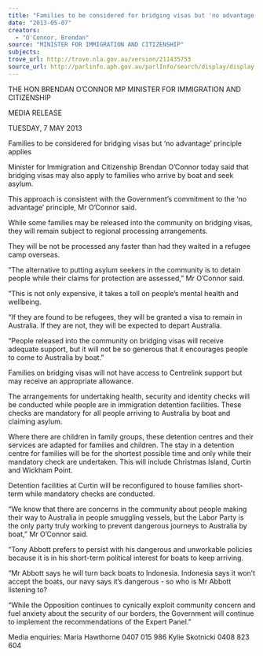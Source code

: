 ```yaml
---
title: "Families to be considered for bridging visas but 'no advantage' principle applies"
date: "2013-05-07"
creators:
  - "O'Connor, Brendan"
source: "MINISTER FOR IMMIGRATION AND CITIZENSHIP"
subjects:
trove_url: http://trove.nla.gov.au/version/211435753
source_url: http://parlinfo.aph.gov.au/parlInfo/search/display/display.w3p;query=Id%3A%22media/pressrel/2425065%22
---
```


 

 THE HON BRENDAN O’CONNOR MP  MINISTER FOR IMMIGRATION AND CITIZENSHIP    

 MEDIA RELEASE   

 TUESDAY, 7 MAY 2013   

 Families to be considered for bridging visas but ‘no advantage’ principle applies   

 

 Minister for Immigration and Citizenship Brendan O’Connor today said that bridging visas may  also apply to families who arrive by boat and seek asylum.   

 This approach is consistent with the Government’s commitment to the ‘no advantage’ principle,  Mr O’Connor said.   

 While some families may be released into the community on bridging visas, they will remain  subject to regional processing arrangements.   

 They will be not be processed any faster than had they waited in a refugee camp overseas.   

 “The alternative to putting asylum seekers in the community is to detain people   while their  claims for protection are assessed,” Mr O’Connor said.   

 “This is not only expensive, it takes a toll on people’s mental health and wellbeing.   

 “If they are found to be refugees, they will be granted a visa to remain in Australia.  If they are  not, they will be expected to depart Australia.   

 “People released into the community on bridging visas will receive adequate support, but it will  not be so generous that it encourages people to come to Australia by boat.”   

 Families on bridging visas will not have access to Centrelink support but may receive an  appropriate allowance.   

 The arrangements for undertaking health, security and identity checks will be conducted while  people are in immigration detention facilities.  These checks are mandatory for all people  arriving to Australia by boat and claiming asylum.     

 Where there are children in family groups, these detention centres and their services are  adapted for families and children.  The stay in a detention centre for families will be for the  shortest possible time and only while their mandatory check are undertaken. This will include  Christmas Island, Curtin and Wickham Point.   

 Detention facilities at Curtin will be reconfigured to house families short-term while mandatory  checks are conducted.   

 “We know that there are concerns in the community about people making their way to Australia  in people smuggling vessels, but the Labor Party is the only party truly working to prevent  dangerous journeys to Australia by boat,” Mr O’Connor said.   

 “Tony Abbott prefers to persist with his dangerous and unworkable policies because it is in his  short-term political interest for boats to keep arriving.   

 “Mr Abbott says he will turn back boats to Indonesia. Indonesia says it won’t accept the boats,  our navy says it’s dangerous - so who is Mr Abbott listening to?    

 “While the Opposition continues to cynically exploit community concern and fuel anxiety about  the security of our borders, the Government will continue to implement the recommendations  of the Expert Panel.”   

 Media enquiries:             Maria Hawthorne 0407 015 986  Kylie Skotnicki 0408 823 604   

